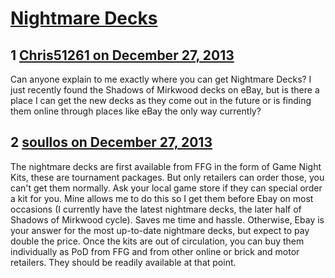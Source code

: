 # [Nightmare Decks](https://community.fantasyflightgames.com/topic/95782-nightmare-decks/)

## 1 [Chris51261 on December 27, 2013](https://community.fantasyflightgames.com/topic/95782-nightmare-decks/?do=findComment&comment=938871)

Can anyone explain to me exactly where you can get Nightmare Decks? I just recently found the Shadows of Mirkwood decks on eBay, but is there a place I can get the new decks as they come out in the future or is finding them online through places like eBay the only way currently?

## 2 [soullos on December 27, 2013](https://community.fantasyflightgames.com/topic/95782-nightmare-decks/?do=findComment&comment=938916)

The nightmare decks are first available from FFG in the form of Game Night Kits, these are tournament packages. But only retailers can order those, you can't get them normally. Ask your local game store if they can special order a kit for you. Mine allows me to do this so I get them before Ebay on most occasions (I currently have the latest nightmare decks, the later half of Shadows of Mirkwood cycle). Saves me time and hassle. Otherwise, Ebay is your answer for the most up-to-date nightmare decks, but expect to pay double the price. Once the kits are out of circulation, you can buy them individually as PoD from FFG and from other online or brick and motor retailers. They should be readily available at that point.

